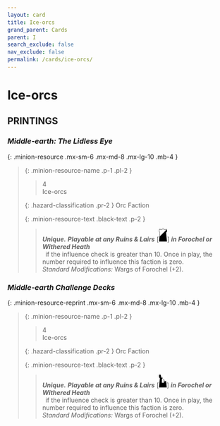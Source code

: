 ```yaml
---
layout: card
title: Ice-orcs
grand_parent: Cards
parent: I
search_exclude: false
nav_exclude: false
permalink: /cards/ice-orcs/
---
```


# Ice-orcs


## PRINTINGS


### _Middle-earth: The Lidless Eye_

{: .minion-resource .mx-sm-6 .mx-md-8 .mx-lg-10 .mb-4 }
> {: .minion-resource-name .p-1 .pl-2 }
> > <div class="hazard-mp">4</div>
> > <div class="card-name">Ice-orcs</div>
>
> {: .hazard-classification .pr-2 }
> Orc Faction
>
> {: .minion-resource-text .black-text .p-2 }
> > _**Unique.**_ ***Playable at any Ruins & Lairs*** <nobr>[<img src="/assets/images/shadow-hold.svg">]</nobr> ***in Forochel or Withered Heath*** <br>&ensp;if the influence check is greater than 10. Once in play, the number required to influence this faction is zero. <br>_Standard Modifications:_ Wargs of Forochel (+2). 
> 

### _Middle-earth Challenge Decks_

{: .minion-resource-reprint .mx-sm-6 .mx-md-8 .mx-lg-10 .mb-4 }
> {: .minion-resource-name .p-1 .pl-2 }
> > <div class="hazard-mp">4</div>
> > <div class="card-name">Ice-orcs</div>
>
> {: .hazard-classification .pr-2 }
> Orc Faction
>
> {: .minion-resource-text .black-text .p-2 }
> > _**Unique.**_ ***Playable at any Ruins & Lairs*** <nobr>[<img src="/assets/images/ruinlair.svg">]</nobr> ***in Forochel or Withered Heath*** <br>&ensp;if the influence check is greater than 10. Once in play, the number required to influence this faction is zero. <br>_Standard Modifications:_ Wargs of Forochel (+2). 
> 
